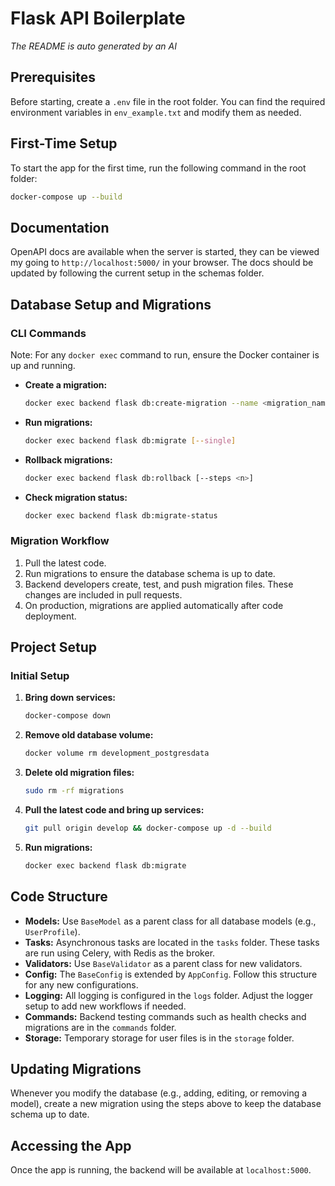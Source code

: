 # Flask API Boilerplate

_The README is auto generated by an AI_

## Prerequisites

Before starting, create a `.env` file in the root folder. You can find the required environment variables in `env_example.txt` and modify them as needed.

## First-Time Setup

To start the app for the first time, run the following command in the root folder:

```bash
docker-compose up --build
```

## Documentation

OpenAPI docs are available when the server is started, they can be viewed my going to `http://localhost:5000/` in your browser.
The docs should be updated by following the current setup in the schemas folder.

## Database Setup and Migrations

### CLI Commands

Note: For any `docker exec` command to run, ensure the Docker container is up and running.

- **Create a migration:**

  ```bash
  docker exec backend flask db:create-migration --name <migration_name>
  ```

- **Run migrations:**

  ```bash
  docker exec backend flask db:migrate [--single]
  ```

- **Rollback migrations:**

  ```bash
  docker exec backend flask db:rollback [--steps <n>]
  ```

- **Check migration status:**
  ```bash
  docker exec backend flask db:migrate-status
  ```

### Migration Workflow

1. Pull the latest code.
2. Run migrations to ensure the database schema is up to date.
3. Backend developers create, test, and push migration files. These changes are included in pull requests.
4. On production, migrations are applied automatically after code deployment.

## Project Setup

### Initial Setup

1. **Bring down services:**

   ```bash
   docker-compose down
   ```

2. **Remove old database volume:**

   ```bash
   docker volume rm development_postgresdata
   ```

3. **Delete old migration files:**

   ```bash
   sudo rm -rf migrations
   ```

4. **Pull the latest code and bring up services:**

   ```bash
   git pull origin develop && docker-compose up -d --build
   ```

5. **Run migrations:**
   ```bash
   docker exec backend flask db:migrate
   ```

## Code Structure

- **Models:** Use `BaseModel` as a parent class for all database models (e.g., `UserProfile`).
- **Tasks:** Asynchronous tasks are located in the `tasks` folder. These tasks are run using Celery, with Redis as the broker.
- **Validators:** Use `BaseValidator` as a parent class for new validators.
- **Config:** The `BaseConfig` is extended by `AppConfig`. Follow this structure for any new configurations.
- **Logging:** All logging is configured in the `logs` folder. Adjust the logger setup to add new workflows if needed.
- **Commands:** Backend testing commands such as health checks and migrations are in the `commands` folder.
- **Storage:** Temporary storage for user files is in the `storage` folder.

## Updating Migrations

Whenever you modify the database (e.g., adding, editing, or removing a model), create a new migration using the steps above to keep the database schema up to date.

## Accessing the App

Once the app is running, the backend will be available at `localhost:5000`.
